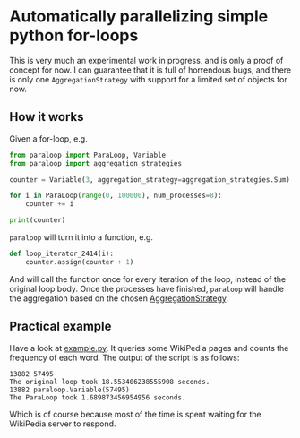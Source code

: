# Automatically parallelizing simple python for-loops
This is very much an experimental work in progress, and is only a proof of concept for now.
I can guarantee that it is full of horrendous bugs, and there is only one `AggregationStrategy` with support for a limited set of objects for now.

## How it works
Given a for-loop, e.g.
```python
from paraloop import ParaLoop, Variable
from paraloop import aggregation_strategies

counter = Variable(3, aggregation_strategy=aggregation_strategies.Sum)

for i in ParaLoop(range(0, 100000), num_processes=8):
    counter += i

print(counter)
```

`paraloop` will turn it into a function, e.g.
```python
def loop_iterator_2414(i):
    counter.assign(counter + 1)
```

And will call the function once for every iteration of the loop, instead of the original loop body.
Once the processes have finished, `paraloop` will handle the aggregation based on the chosen [AggregationStrategy](./paraloop/aggregation_strategies.py).

## Practical example
Have a look at [example.py](./example.py).
It queries some WikiPedia pages and counts the frequency of each word.
The output of the script is as follows:
```
13882 57495
The original loop took 18.553406238555908 seconds.
13882 paraloop.Variable(57495)
The ParaLoop took 1.689873456954956 seconds.
```
Which is of course because most of the time is spent waiting for the WikiPedia server to respond.
